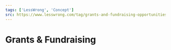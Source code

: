 ```yaml
---
tags: ['LessWrong', 'Concept']
src: https://www.lesswrong.com/tag/grants-and-fundraising-opportunities
---
```


# Grants & Fundraising
